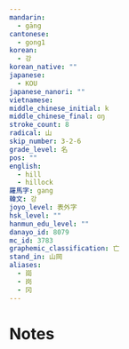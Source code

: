 ```yaml
---
mandarin:
  - gāng
cantonese:
  - gong1
korean:
  - 강
korean_native: ""
japanese:
  - KOU
japanese_nanori: ""
vietnamese:
middle_chinese_initial: k
middle_chinese_final: ɑŋ
stroke_count: 8
radical: 山
skip_number: 3-2-6
grade_level: 名
pos: ""
english:
  - hill
  - hillock
羅馬字: gang
韓文: 강
joyo_level: 表外字
hsk_level: ""
hanmun_edu_level: ""
danayo_id: 8079
mc_id: 3783
graphemic_classification: 亡
stand_in: 山岡
aliases:
  - 崗
  - 岗
  - 冈
---
```


# Notes
